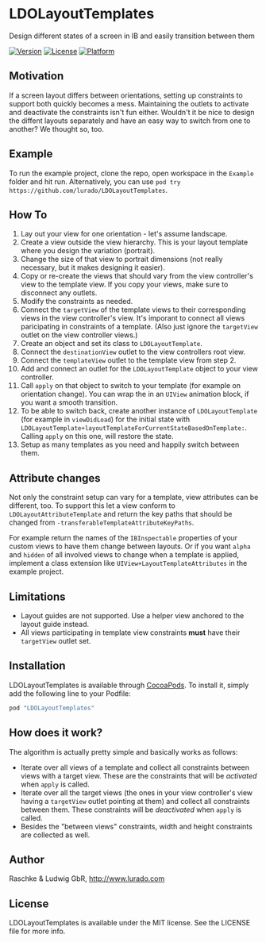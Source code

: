 # LDOLayoutTemplates

Design different states of a screen in IB and easily transition between them

[![Version](https://img.shields.io/cocoapods/v/LDOLayoutTemplates.svg?style=flat)](http://cocoapods.org/pods/LDOLayoutTemplates)
[![License](https://img.shields.io/cocoapods/l/LDOLayoutTemplates.svg?style=flat)](http://cocoapods.org/pods/LDOLayoutTemplates)
[![Platform](https://img.shields.io/cocoapods/p/LDOLayoutTemplates.svg?style=flat)](http://cocoapods.org/pods/LDOLayoutTemplates)

## Motivation

If a screen layout differs between orientations, setting up constraints to support both quickly becomes
a mess. Maintaining the outlets to activate and deactivate the constraints isn't fun either. Wouldn't it
be nice to design the diffent layouts separately and have an easy way to switch from one to another? 
We thought so, too.

## Example

To run the example project, clone the repo, open workspace in the `Example` folder and hit run.
Alternatively, you can use `pod try https://github.com/lurado/LDOLayoutTemplates`.

## How To

1. Lay out your view for one orientation - let's assume landscape.
1. Create a view outside the view hierarchy. This is your layout template where you design the 
    variation (portrait).
1. Change the size of that view to portrait dimensions (not really necessary, but it makes 
    designing it easier).
1. Copy or re-create the views that should vary from the view controller's view to the template view. If you copy your views, make sure to disconnect any outlets.
1. Modify the constraints as needed.
1. Connect the `targetView` of the template views to their corresponding views in the view controller's 
    view. It's imporant to connect all views paricipating in constraints of a template. 
    (Also just ignore the `targetView` outlet on the view controller views.)
1. Create an object and set its class to `LDOLayoutTemplate`.
1. Connect the `destinationView` outlet to the view controllers root view.
1. Connect the `templateView` outlet to the template view from step 2.
1. Add and connect an outlet for the `LDOLayoutTemplate` object to your view controller.
1. Call `apply` on that object to switch to your template (for example on orientation change). 
    You can wrap the in an `UIView` animation block, if you want a smooth transition.
1. To be able to switch back, create another instance of `LDOLayoutTemplate` (for example in `viewDidLoad`) 
    for the initial state with `LDOLayoutTemplate+layoutTemplateForCurrentStateBasedOnTemplate:`. Calling `apply` 
    on this one, will restore the state.
1. Setup as many templates as you need and happily switch between them.

## Attribute changes

Not only the constraint setup can vary for a template, view attributes can be different, too. To support
this let a view conform to `LDOLayoutAttributeTemplate` and return the key paths that should be changed 
from `-transferableTemplateAttributeKeyPaths`.

For example return the names of the `IBInspectable` properties of your custom views to have them change between
layouts. Or if you want `alpha` and `hidden` of all involved views to change when a template is applied, 
implement a class extension like `UIView+LayoutTemplateAttributes` in the example project.

## Limitations

- Layout guides are not supported. Use a helper view anchored to the layout guide instead.
- All views participating in template view constraints **must** have their `targetView` outlet set.

## Installation

LDOLayoutTemplates is available through [CocoaPods](http://cocoapods.org). To install
it, simply add the following line to your Podfile:

```ruby
pod "LDOLayoutTemplates"
```

## How does it work?

The algorithm is actually pretty simple and basically works as follows:

- Iterate over all views of a template and collect all constraints between views with a target view. These 
    are the constraints that will be _activated_ when `apply` is called.
- Iterate over all the target views (the ones in your view controller's view having a `targetView` outlet 
    pointing at them) and collect all constraints between them. These constraints will be _deactivated_ when 
    `apply` is called.
- Besides the "between views" constraints, width and height constraints are collected as well.

## Author

Raschke & Ludwig GbR, http://www.lurado.com

## License

LDOLayoutTemplates is available under the MIT license. See the LICENSE file for more info.
